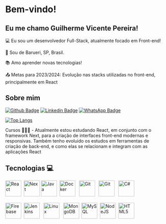 # Bem-vindo!

 

## Eu me chamo Guilherme Vicente Pereira!

 

:computer: Eu sou um desenvolvedor Full-Stack, atualmente focado em Front-end!

:house_with_garden: Sou de Barueri, SP, Brasil.

:books: Amo aprender novas tecnologias!

:outbox_tray: Metas para 2023/2024: Evolução nas stacks utilizadas no front-end, principalmente em React

 

## Sobre mim

[![Github Badge](https://img.shields.io/badge/-Github-000?style=flat-square&logo=Github&logoColor=white&link=https://github.com/fagnerpsantos)](https://github.com/guivicentep)
[![Linkedin Badge](https://img.shields.io/badge/-LinkedIn-blue?style=flat-square&logo=Linkedin&logoColor=white&link=https://www.linkedin.com/in/guilhermevpereira/)](https://www.linkedin.com/in/fagnerpsantos/)
[![WhatsApp Badge](https://img.shields.io/badge/WhatsApp-25D366?style=flat-square&logo=whatsapp&logoColor=white)](https://api.whatsapp.com/send?phone=5511980948686)

[![Top Langs](https://github-readme-stats.vercel.app/api/top-langs/?username=guivicentep&theme=radical)](https://github.com/guivicentep/github-readme-stats)

Cursos 👨🏼‍🏫 - Atualmente estou estudando React, em conjunto com o framework Next, para a criação de interfaces front-end modernas e responsivas.
Também tenho evoluido os estudos em ferramentas de criação de back-end, e como elas se relacionam e integram com as aplicações React

## Tecnologias  💻 

<div>
 <img loading="lazy" src="https://cdn.jsdelivr.net/gh/devicons/devicon/icons/react/react-original.svg" alt="React" width="50" height="50"/>‎ ‎ 
 <img src="https://cdn.jsdelivr.net/gh/devicons/devicon/icons/nextjs/nextjs-original-wordmark.svg" width="50" height="50" alt="Next"/>
 <img loading="lazy" src="https://cdn.jsdelivr.net/gh/devicons/devicon/icons/java/java-original-wordmark.svg" width="50" height="50"  alt="Java"/>‎ ‎ 
 <img loading="lazy" src="https://cdn.jsdelivr.net/gh/devicons/devicon/icons/docker/docker-original-wordmark.svg" width="50" height="50"  alt="Docker"/>‎ ‎ ‎ 
 <img loading="lazy" src="https://cdn.jsdelivr.net/gh/devicons/devicon/icons/git/git-original-wordmark.svg" width="50" height="50"  alt="Git"/> ‎ ‎
 <img loading="lazy" src="https://cdn.jsdelivr.net/gh/devicons/devicon/icons/amazonwebservices/amazonwebservices-plain-wordmark.svg" width="50" height="50"  alt="Git"/> ‎ ‎
 <img loading="lazy" src="https://cdn.jsdelivr.net/gh/devicons/devicon/icons/csharp/csharp-original.svg" width="50" height="50"  alt="C#"/>
</div>
<br />
<div>
 <img src="https://cdn.jsdelivr.net/gh/devicons/devicon/icons/firebase/firebase-plain-wordmark.svg" width="50" height="50" alt="Firebase" />‎ ‎ 
 <img src="https://cdn.jsdelivr.net/gh/devicons/devicon/icons/jenkins/jenkins-original.svg" width="50" height="50"  alt="Jenkins" /> ‎ ‎ 
 <img src="https://cdn.jsdelivr.net/gh/devicons/devicon/icons/linux/linux-original.svg"  width="50" height="50"  alt="Linux" /> ‎ ‎ 
 <img src="https://cdn.jsdelivr.net/gh/devicons/devicon/icons/mongodb/mongodb-plain-wordmark.svg" width="50" height="50"  alt="MongoDB" />   ‎ 
 <img src="https://cdn.jsdelivr.net/gh/devicons/devicon/icons/mysql/mysql-plain-wordmark.svg" width="50" height="50"  alt="MySQL" />‎ ‎ 
 <img src="https://cdn.jsdelivr.net/gh/devicons/devicon/icons/nodejs/nodejs-plain-wordmark.svg"  width="50" height="50"  alt="NodeJS" />‎ ‎ 
 <img src="https://cdn.jsdelivr.net/gh/devicons/devicon/icons/html5/html5-plain-wordmark.svg"  width="50" height="50"  alt="HTML5"/>
</div>‎
